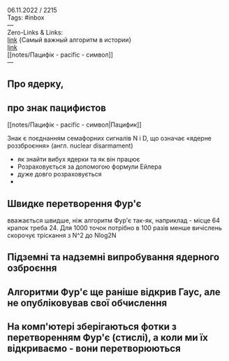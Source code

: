 06.11.2022 / 2215  
Tags: #inbox  
—  
Zero-Links & Links:  
[link](https://www.youtube.com/watch?v=eQlSvfUuQNs)  {Самый важный алгоритм в истории}  
[link](https://ru.wikipedia.org/wiki/%D0%91%D1%8B%D1%81%D1%82%D1%80%D0%BE%D0%B5_%D0%BF%D1%80%D0%B5%D0%BE%D0%B1%D1%80%D0%B0%D0%B7%D0%BE%D0%B2%D0%B0%D0%BD%D0%B8%D0%B5_%D0%A4%D1%83%D1%80%D1%8C%D0%B5)  
[[notes/Пацифік - pacific - символ]]  
— 
## Про ядерку, 
## про знак пацифистов

[[notes/Пацифік - pacific - символ|Пацифик]]



Знак є поєднанням семафорних сигналів N і D, що означає «ядерне роззброєння» (англ. nuclear disarmament)

- як знайти вибух ядерки та як він працює
- Розраховується за допомогою формули Ейлера
- дуже довго розраховується
-
## Швидке перетворення Фур'є
вважається швидше, ніж алгоритм Фур'є так-як, наприклад - місце 64 крапок треба 24. Для 1000 точок потрібно в 100 разів менше вичіслень  
скорочує тріскання з N^2 до Nlog2N
## Підземні та надземні випробування ядерного озброєння

## Алгоритми Фур'є ще раніше відкрив Гаус, але не опубліковував свої обчислення

## На комп'ютері зберігаються фотки з перетворенням Фур'є (стислі), а коли ми їх відкриваємо - вони перетворюються

